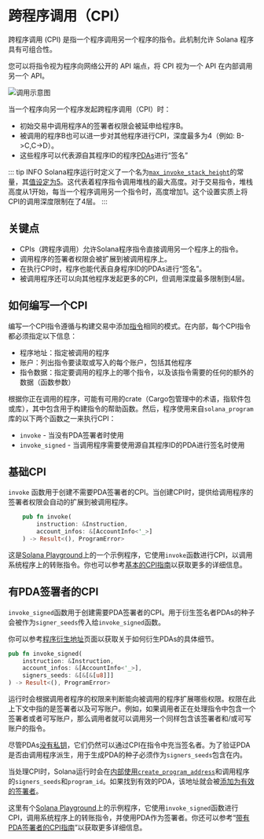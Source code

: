 # 跨程序调用（CPI）

跨程序调用 (CPI) 是指一个程序调用另一个程序的指令。此机制允许 Solana 程序具有可组合性。

您可以将指令视为程序向网络公开的 API 端点，将 CPI 视为一个 API 在内部调用另一个 API。

![调用示意图](https://solana-developer-content.vercel.app/assets/docs/core/cpi/cpi.svg)

当一个程序向另一个程序发起跨程序调用（CPI）时：
- 初始交易中调用程序A的签署者权限会被延申给程序B。
- 被调用的程序B也可以进一步对其他程序进行CPI，深度最多为4（例如: B->C,C->D）。
- 这些程序可以代表源自其程序ID的程序[PDAs](https://solana.com/zh/docs/core/pda)进行“签名”

::: tip INFO
Solana程序运行时定义了一个名为[`max_invoke_stack_height`](https://github.com/solana-labs/solana/blob/27eff8408b7223bb3c4ab70523f8a8dca3ca6645/program-runtime/src/compute_budget.rs#L31-L35)的常量，其[值设定为5](https://github.com/solana-labs/solana/blob/27eff8408b7223bb3c4ab70523f8a8dca3ca6645/program-runtime/src/compute_budget.rs#L138)。这代表着程序指令调用堆栈的最大高度。对于交易指令，堆栈高度从1开始，每当一个程序调用另一个指令时，高度增加1。这个设置实质上将CPI的调用深度限制在了4层。
::: 

## 关键点

- CPIs（跨程序调用）允许Solana程序指令直接调用另一个程序上的指令。
- 调用程序的签署者权限会被扩展到被调用程序上。
- 在执行CPI时，程序也能代表自身程序ID的PDAs进行“签名”。
- 被调用程序还可以向其他程序发起更多的CPI，但调用深度最多限制到4层。

## 如何编写一个CPI

编写一个CPI指令遵循与构建交易中添加[指令](https://solana.com/zh/docs/core/transactions#instruction)相同的模式。在内部，每个CPI指令都必须指定以下信息：

- 程序地址：指定被调用的程序
- 账户：列出指令要读取或写入的每个账户，包括其他程序
- 指令数据：指定要调用的程序上的哪个指令，以及该指令需要的任何的额外的数据（函数参数）

根据你正在调用的程序，可能有可用的crate（Cargo包管理中的术语，指软件包或库），其中包含用于构建指令的帮助函数。然后，程序使用来自`solana_program`库的以下两个函数之一来执行CPI：

- `invoke` - 当没有PDA签署者时使用
- `invoke_signed` - 当调用程序需要使用源自其程序ID的PDA进行签名时使用

## 基础CPI

`invoke` 函数用于创建不需要PDA签署者的CPI。当创建CPI时，提供给调用程序的签署者权限会自动的扩展到被调用程序。
```rust
	pub fn invoke(
		instruction: &Instruction,
		account_infos: &[AccountInfo<'_>]
	) -> Result<(), ProgramError>
```
这是[Solana Playground](https://beta.solpg.io/github.com/ZYJLiu/doc-examples/tree/main/cpi-invoke)上的一个示例程序，它使用`invoke`函数进行CPI，以调用系统程序上的转账指令。你也可以参考[基本的CPI指南](https://solana.com/zh/developers/guides/getstarted/how-to-cpi)以获取更多的详细信息。

## 有PDA签署者的CPI

`invoke_signed`函数用于创建需要PDA签署者的CPI。用于衍生签名者PDAs的种子会被作为`signer_seeds`传入给`invoke_signed`函数。

你可以参考[程序衍生地址](https://solana.com/zh/docs/core/pda)页面以获取关于如何衍生PDAs的具体细节。

```rust
pub fn invoke_signed(
    instruction: &Instruction,
    account_infos: &[AccountInfo<'_>],
    signers_seeds: &[&[&[u8]]]
) -> Result<(), ProgramError>
```

运行时会根据调用者程序的权限来判断能向被调用的程序扩展哪些权限。权限在此上下文中指的是签署者以及可写账户。例如，如果调用者正在处理指令中包含一个签署者或者可写账户，那么调用者就可以调用另一个同样包含该签署者和/或可写账户的指令。

尽管PDAs[没有私钥](https://solana.com/zh/docs/core/pda#what-is-a-pda)，它们仍然可以通过CPI在指令中充当签名者。为了验证PDA是否由调用程序派生，用于生成PDA的种子必须作为`signers_seeds`包含在内。

当处理CPI时，Solana运行时会在[内部使用`create_program_address`](https://github.com/solana-labs/solana/blob/27eff8408b7223bb3c4ab70523f8a8dca3ca6645/programs/bpf_loader/src/syscalls/cpi.rs#L550)和调用程序的`signers_seeds`和`program_id`。如果找到有效的PDA，该地址就会被[添加为有效的签署者](https://github.com/solana-labs/solana/blob/27eff8408b7223bb3c4ab70523f8a8dca3ca6645/programs/bpf_loader/src/syscalls/cpi.rs#L552)。

这里有个[Solana Playground](https://beta.solpg.io/github.com/ZYJLiu/doc-examples/tree/main/cpi-invoke-signed)上的示例程序，它使用`invoke_signed`函数进行CPI，调用系统程序上的转账指令，并使用PDA作为签署者。你还可以参考“[带有PDA签署者的CPI指南](https://solana.com/zh/developers/guides/getstarted/how-to-cpi-with-signer)”以获取更多详细信息。


